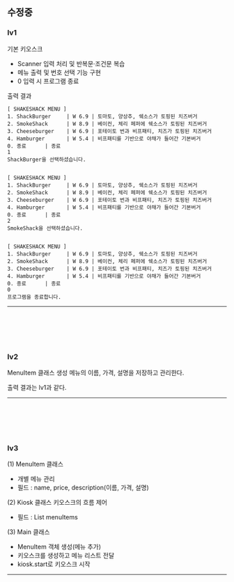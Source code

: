 ## 수정중

### lv1
기본 키오스크
- Scanner 입력 처리 및 반복문·조건문 복습
- 메뉴 출력 및 번호 선택 기능 구현
- 0 입력 시 프로그램 종료


출력 결과
```
[ SHAKESHACK MENU ]
1. ShackBurger     | W 6.9 | 토마토, 양상추, 쉑소스가 토핑된 치즈버거
2. SmokeShack      | W 8.9 | 베이컨, 체리 페퍼에 쉑소스가 토핑된 치즈버거
3. Cheeseburger    | W 6.9 | 포테이토 번과 비프패티, 치즈가 토핑된 치즈버거
4. Hamburger       | W 5.4 | 비프패티를 기반으로 야채가 들어간 기본버거
0. 종료      | 종료
1
ShackBurger을 선택하셨습니다.


[ SHAKESHACK MENU ]
1. ShackBurger     | W 6.9 | 토마토, 양상추, 쉑소스가 토핑된 치즈버거
2. SmokeShack      | W 8.9 | 베이컨, 체리 페퍼에 쉑소스가 토핑된 치즈버거
3. Cheeseburger    | W 6.9 | 포테이토 번과 비프패티, 치즈가 토핑된 치즈버거
4. Hamburger       | W 5.4 | 비프패티를 기반으로 야채가 들어간 기본버거
0. 종료      | 종료
2
SmokeShack을 선택하셨습니다.


[ SHAKESHACK MENU ]
1. ShackBurger     | W 6.9 | 토마토, 양상추, 쉑소스가 토핑된 치즈버거
2. SmokeShack      | W 8.9 | 베이컨, 체리 페퍼에 쉑소스가 토핑된 치즈버거
3. Cheeseburger    | W 6.9 | 포테이토 번과 비프패티, 치즈가 토핑된 치즈버거
4. Hamburger       | W 5.4 | 비프패티를 기반으로 야채가 들어간 기본버거
0. 종료      | 종료
0
프로그램을 종료합니다.
```
---
<br>
<br>
<br>
<br>

### lv2
MenuItem 클래스 생성
메뉴의 이름, 가격, 설명을 저장하고 관리한다.

출력 결과는 lv1과 같다.


---

<br>
<br>
<br>
<br>

### lv3

(1) MenuItem 클래스
- 개별 메뉴 관리
- 필드 : name, price, description(이름, 가격, 설명)

(2) Kiosk 클래스
키오스크의 흐름 제어
- 필드 : List<MenuItem> menuItems

(3) Main 클래스
- MenuItem 객체 생성(메뉴 추가)
- 키오스크를 생성하고 메뉴 리스트 전달
- kiosk.start로 키오스크 시작

---
<br>
<br>
<br>
<br>

